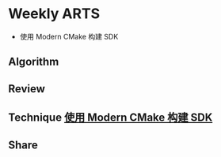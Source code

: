 # Weekly ARTS

- 使用 Modern CMake 构建 SDK

## Algorithm

## Review

## Technique [使用 Modern CMake 构建 SDK](ModernCMakeforSDK.md)

## Share
